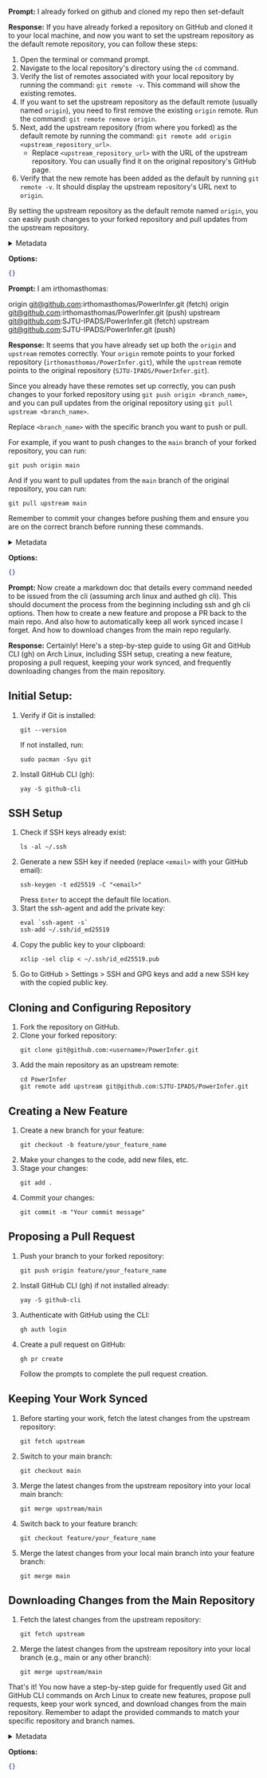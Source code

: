 **Prompt:**
I already forked on github and cloned my repo then set-default

**Response:**
If you have already forked a repository on GitHub and cloned it to your local machine, and now you want to set the upstream repository as the default remote repository, you can follow these steps:

1. Open the terminal or command prompt.
2. Navigate to the local repository's directory using the `cd` command.
3. Verify the list of remotes associated with your local repository by running the command: `git remote -v`. This command will show the existing remotes.
4. If you want to set the upstream repository as the default remote (usually named `origin`), you need to first remove the existing `origin` remote. Run the command: `git remote remove origin`.
5. Next, add the upstream repository (from where you forked) as the default remote by running the command: `git remote add origin <upstream_repository_url>`.
   - Replace `<upstream_repository_url>` with the URL of the upstream repository. You can usually find it on the original repository's GitHub page.
6. Verify that the new remote has been added as the default by running `git remote -v`. It should display the upstream repository's URL next to `origin`.

By setting the upstream repository as the default remote named `origin`, you can easily push changes to your forked repository and pull updates from the upstream repository.

<details><summary>Metadata</summary>

- Duration: 4769 ms
- Datetime: 2024-01-12T11:44:38.626840
- Model: gpt-3.5-turbo-0613

</details>

**Options:**
```json
{}
```

**Prompt:**
I am irthomasthomas:

origin	git@github.com:irthomasthomas/PowerInfer.git (fetch)
origin	git@github.com:irthomasthomas/PowerInfer.git (push)
upstream	git@github.com:SJTU-IPADS/PowerInfer.git (fetch)
upstream	git@github.com:SJTU-IPADS/PowerInfer.git (push)

**Response:**
It seems that you have already set up both the `origin` and `upstream` remotes correctly. Your `origin` remote points to your forked repository (`irthomasthomas/PowerInfer.git`), while the `upstream` remote points to the original repository (`SJTU-IPADS/PowerInfer.git`).

Since you already have these remotes set up correctly, you can push changes to your forked repository using `git push origin <branch_name>`, and you can pull updates from the original repository using `git pull upstream <branch_name>`.

Replace `<branch_name>` with the specific branch you want to push or pull.

For example, if you want to push changes to the `main` branch of your forked repository, you can run:
```
git push origin main
```

And if you want to pull updates from the `main` branch of the original repository, you can run:
```
git pull upstream main
```

Remember to commit your changes before pushing them and ensure you are on the correct branch before running these commands.

<details><summary>Metadata</summary>

- Duration: 4149 ms
- Datetime: 2024-01-12T11:46:07.427466
- Model: gpt-3.5-turbo-0613

</details>

**Options:**
```json
{}
```

**Prompt:**
Now create a markdown doc that details every command needed to be issued from the cli (assuming arch linux and authed gh cli). This should document the process from the beginning including ssh and gh cli options. Then how to create a new feature and propose a PR back to the main repo. And also how to automatically keep all work synced incase I forget. And how to download changes from the main repo regularly.

**Response:**
Certainly! Here's a step-by-step guide to using Git and GitHub CLI (gh) on Arch Linux, including SSH setup, creating a new feature, proposing a pull request, keeping your work synced, and frequently downloading changes from the main repository.

## Initial Setup:
1. Verify if Git is installed:
   ```
   git --version
   ```
   If not installed, run:
   ```
   sudo pacman -Syu git
   ```
2. Install GitHub CLI (gh):
   ```
   yay -S github-cli
   ```

## SSH Setup
1. Check if SSH keys already exist:
   ```
   ls -al ~/.ssh
   ```
2. Generate a new SSH key if needed (replace `<email>` with your GitHub email):
   ```
   ssh-keygen -t ed25519 -C "<email>"
   ```
   Press `Enter` to accept the default file location.
3. Start the ssh-agent and add the private key:
   ```
   eval `ssh-agent -s`
   ssh-add ~/.ssh/id_ed25519
   ```
4. Copy the public key to your clipboard:
   ```
   xclip -sel clip < ~/.ssh/id_ed25519.pub
   ```
5. Go to GitHub > Settings > SSH and GPG keys and add a new SSH key with the copied public key.

## Cloning and Configuring Repository
1. Fork the repository on GitHub.
2. Clone your forked repository:
   ```
   git clone git@github.com:<username>/PowerInfer.git
   ```
3. Add the main repository as an upstream remote:
   ```
   cd PowerInfer
   git remote add upstream git@github.com:SJTU-IPADS/PowerInfer.git
   ```

## Creating a New Feature
1. Create a new branch for your feature:
   ```
   git checkout -b feature/your_feature_name
   ```
2. Make your changes to the code, add new files, etc.
3. Stage your changes:
   ```
   git add .
   ```
4. Commit your changes:
   ```
   git commit -m "Your commit message"
   ```

## Proposing a Pull Request
1. Push your branch to your forked repository:
   ```
   git push origin feature/your_feature_name
   ```
2. Install GitHub CLI (gh) if not installed already:
   ```
   yay -S github-cli
   ```
3. Authenticate with GitHub using the CLI:
   ```
   gh auth login
   ```
4. Create a pull request on GitHub:
   ```
   gh pr create
   ```
   Follow the prompts to complete the pull request creation.

## Keeping Your Work Synced
1. Before starting your work, fetch the latest changes from the upstream repository:
   ```
   git fetch upstream
   ```
2. Switch to your main branch:
   ```
   git checkout main
   ```
3. Merge the latest changes from the upstream repository into your local main branch:
   ```
   git merge upstream/main
   ```
4. Switch back to your feature branch:
   ```
   git checkout feature/your_feature_name
   ```
5. Merge the latest changes from your local main branch into your feature branch:
   ```
   git merge main

## Downloading Changes from the Main Repository
1. Fetch the latest changes from the upstream repository:
   ```
   git fetch upstream
   ```
2. Merge the latest changes from the upstream repository into your local branch (e.g., main or any other branch):
   ```
   git merge upstream/main
   ```

That's it! You now have a step-by-step guide for frequently used Git and GitHub CLI commands on Arch Linux to create new features, propose pull requests, keep your work synced, and download changes from the main repository. Remember to adapt the provided commands to match your specific repository and branch names.

<details><summary>Metadata</summary>

- Duration: 15616 ms
- Datetime: 2024-01-12T11:51:13.459465
- Model: gpt-3.5-turbo-0613

</details>

**Options:**
```json
{}
```

